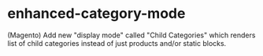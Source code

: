 enhanced-category-mode
======================

(Magento) Add new "display mode" called "Child Categories" which renders list of child categories instead of just products and/or static blocks.
